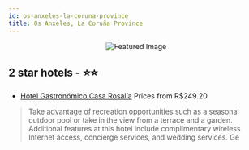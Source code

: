 ```yaml
---
id: os-anxeles-la-coruna-province
title: Os Anxeles, La Coruña Province
---
```


<center><img src="https://i.travelapi.com/hotels/4000000/3130000/3124300/3124237/40429cb0_z.jpg" alt="Featured Image" /></center>


##  2 star hotels - ⭐️⭐️

-    [Hotel Gastronómico Casa Rosalía](https://us.hurb.com/hotels/os-anxeles/hotel-gastronomico-casa-rosalia-JNP-JP053474?cmp=18055) Prices from R$249.20
   > Take advantage of recreation opportunities such as a seasonal outdoor pool or take in the view from a terrace and a garden. Additional features at this hotel include complimentary wireless Internet access, concierge services, and wedding services. Ge
